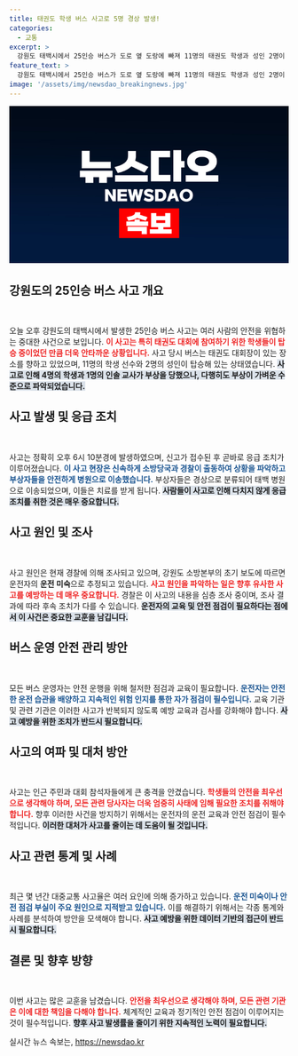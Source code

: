 ```yaml
---
title: 태권도 학생 버스 사고로 5명 경상 발생!
categories:
  - 교통
excerpt: >
  강원도 태백시에서 25인승 버스가 도로 옆 도랑에 빠져 11명의 태권도 학생과 성인 2명이 탑승 중 부상을 입었습니다. 사고 원인은 운전 미숙으로 추정되며, 다친 학생들은 경미한 상태입니다.
feature_text: >
  강원도 태백시에서 25인승 버스가 도로 옆 도랑에 빠져 11명의 태권도 학생과 성인 2명이 탑승 중 부상을 입었습니다. 사고 원인은 운전 미숙으로 추정되며, 다친 학생들은 경미한 상태입니다.
image: '/assets/img/newsdao_breakingnews.jpg'
---
```


<p><img src="/assets/img/newsdao_breakingnews.jpg" alt="ontimetimes 속보" /></p>

<h2 data-ke-size="size26">강원도의 25인승 버스 사고 개요</h2>

<p data-ke-size="size16">&nbsp;</p>

<p data-ke-size="size16">오늘 오후 강원도의 태백시에서 발생한 25인승 버스 사고는 여러 사람의 안전을 위협하는 중대한 사건으로 보입니다. <b><span style="color: #ee2323;">이 사고는 특히 태권도 대회에 참여하기 위한 학생들이 탑승 중이었던 만큼 더욱 안타까운 상황입니다.</span></b> 사고 당시 버스는 태권도 대회장이 있는 장소를 향하고 있었으며, 11명의 학생 선수와 2명의 성인이 탑승해 있는 상태였습니다. <b><span style="background-color: #21538527;">사고로 인해 4명의 학생과 1명의 인솔 교사가 부상을 당했으나, 다행히도 부상이 가벼운 수준으로 파악되었습니다.</span></b> </p>

<h2 data-ke-size="size26">사고 발생 및 응급 조치</h2>

<p data-ke-size="size16">&nbsp;</p>

<p data-ke-size="size16">사고는 정확히 오후 6시 10분경에 발생하였으며, 신고가 접수된 후 곧바로 응급 조치가 이루어졌습니다. <b><span style="color: #1a5490;">이 사고 현장은 신속하게 소방당국과 경찰이 출동하여 상황을 파악하고 부상자들을 안전하게 병원으로 이송했습니다.</span></b> 부상자들은 경상으로 분류되어 태백 병원으로 이송되었으며, 이들은 치료를 받게 됩니다. <b><span style="background-color: #21538527;">사람들이 사고로 인해 다치지 않게 응급 조치를 취한 것은 매우 중요합니다.</span></b></p>

<h2 data-ke-size="size26">사고 원인 및 조사</h2>

<p data-ke-size="size16">&nbsp;</p>

<p data-ke-size="size16">사고 원인은 현재 경찰에 의해 조사되고 있으며, 강원도 소방본부의 초기 보도에 따르면 운전자의 <b>운전 미숙</b>으로 추정되고 있습니다. <b><span style="color: #ee2323;">사고 원인을 파악하는 일은 향후 유사한 사고를 예방하는 데 매우 중요합니다.</span></b> 경찰은 이 사고의 내용을 심층 조사 중이며, 조사 결과에 따라 후속 조치가 다를 수 있습니다. <b><span style="background-color: #21538527;">운전자의 교육 및 안전 점검이 필요하다는 점에서 이 사건은 중요한 교훈을 남깁니다.</span></b></p>

<h2 data-ke-size="size26">버스 운영 안전 관리 방안</h2>

<p data-ke-size="size16">&nbsp;</p>

<p data-ke-size="size16">모든 버스 운영자는 안전 운행을 위해 철저한 점검과 교육이 필요합니다. <b><span style="color: #1a5490;">운전자는 안전한 운전 습관을 배양하고 지속적인 위험 인지를 통한 자가 점검이 필수입니다.</span></b> 교육 기관 및 관련 기관은 이러한 사고가 반복되지 않도록 예방 교육과 검사를 강화해야 합니다. <b><span style="background-color: #21538527;">사고 예방을 위한 조치가 반드시 필요합니다.</span></b></p>

<h2 data-ke-size="size26">사고의 여파 및 대처 방안</h2>

<p data-ke-size="size16">&nbsp;</p>

<p data-ke-size="size16">사고는 인근 주민과 대회 참석자들에게 큰 충격을 안겼습니다. <b><span style="color: #ee2323;">학생들의 안전을 최우선으로 생각해야 하며, 모든 관련 당사자는 더욱 엄중히 사태에 임해 필요한 조치를 취해야 합니다.</span></b> 향후 이러한 사건을 방지하기 위해서는 운전자의 운전 교육과 안전 점검이 필수적입니다. <b><span style="background-color: #21538527;">이러한 대처가 사고를 줄이는 데 도움이 될 것입니다.</span></b></p>

<h2 data-ke-size="size26">사고 관련 통계 및 사례</h2>

<p data-ke-size="size16">&nbsp;</p>

<p data-ke-size="size16">최근 몇 년간 대중교통 사고율은 여러 요인에 의해 증가하고 있습니다. <b><span style="color: #1a5490;">운전 미숙이나 안전 점검 부실이 주요 원인으로 지적받고 있습니다.</span></b> 이를 해결하기 위해서는 각종 통계와 사례를 분석하여 방안을 모색해야 합니다. <b><span style="background-color: #21538527;">사고 예방을 위한 데이터 기반의 접근이 반드시 필요합니다.</span></b></p>

<h2 data-ke-size="size26">결론 및 향후 방향</h2>

<p data-ke-size="size16">&nbsp;</p>

<p data-ke-size="size16">이번 사고는 많은 교훈을 남겼습니다. <b><span style="color: #ee2323;">안전을 최우선으로 생각해야 하며, 모든 관련 기관은 이에 대한 책임을 다해야 합니다.</span></b> 체계적인 교육과 정기적인 안전 점검이 이루어지는 것이 필수적입니다. <b><span style="background-color: #21538527;">향후 사고 발생률을 줄이기 위한 지속적인 노력이 필요합니다.</span></b></p>
실시간 뉴스 속보는, <a href="https://newsdao.kr" rel="dofollow">https://newsdao.kr</a>



